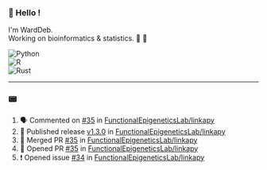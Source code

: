 ### :robot: Hello !

I'm WardDeb.  
Working on bioinformatics & statistics. 🧬 🧪  

![Python](https://img.shields.io/badge/python-3670A0?style=for-the-badge&logo=python&logoColor=ffdd54)  
![R](https://img.shields.io/badge/r-%23276DC3.svg?style=for-the-badge&logo=r&logoColor=white)  
![Rust](https://img.shields.io/badge/rust-%23000000.svg?style=for-the-badge&logo=rust&logoColor=white)  

---

### :pager:

<!--START_SECTION:activity-->
1. 🗣 Commented on [#35](https://github.com/FunctionalEpigeneticsLab/linkapy/pull/35#issuecomment-3288722494) in [FunctionalEpigeneticsLab/linkapy](https://github.com/FunctionalEpigeneticsLab/linkapy)
2. 🚀 Published release [v1.3.0](https://github.com/FunctionalEpigeneticsLab/linkapy/releases/tag/v1.3.0) in [FunctionalEpigeneticsLab/linkapy](https://github.com/FunctionalEpigeneticsLab/linkapy)
3. 🎉 Merged PR [#35](https://github.com/FunctionalEpigeneticsLab/linkapy/pull/35) in [FunctionalEpigeneticsLab/linkapy](https://github.com/FunctionalEpigeneticsLab/linkapy)
4. 💪 Opened PR [#35](https://github.com/FunctionalEpigeneticsLab/linkapy/pull/35) in [FunctionalEpigeneticsLab/linkapy](https://github.com/FunctionalEpigeneticsLab/linkapy)
5. ❗ Opened issue [#34](https://github.com/FunctionalEpigeneticsLab/linkapy/issues/34) in [FunctionalEpigeneticsLab/linkapy](https://github.com/FunctionalEpigeneticsLab/linkapy)
<!--END_SECTION:activity-->

